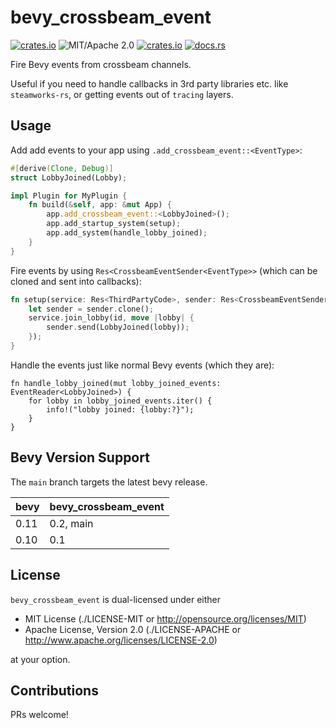 # bevy_crossbeam_event

[![crates.io](https://img.shields.io/crates/v/bevy_crossbeam_event.svg)](https://crates.io/crates/bevy_crossbeam_event)
![MIT/Apache 2.0](https://img.shields.io/badge/license-MIT%2FApache-blue.svg)
[![crates.io](https://img.shields.io/crates/d/bevy_crossbeam_event.svg)](https://crates.io/crates/bevy_crossbeam_event)
[![docs.rs](https://img.shields.io/docsrs/bevy_crossbeam_event)](https://docs.rs/bevy_crossbeam_event)

Fire Bevy events from crossbeam channels.

Useful if you need to handle callbacks in 3rd party libraries etc. like
`steamworks-rs`, or getting events out of `tracing` layers.

## Usage

Add add events to your app using `.add_crossbeam_event::<EventType>`:

```rust ignore
#[derive(Clone, Debug)]
struct LobbyJoined(Lobby);

impl Plugin for MyPlugin {
    fn build(&self, app: &mut App) {
        app.add_crossbeam_event::<LobbyJoined>();
        app.add_startup_system(setup);
        app.add_system(handle_lobby_joined);
    }
}
```

Fire events by using `Res<CrossbeamEventSender<EventType>>` (which can be
cloned and sent into callbacks):

```rust ignore
fn setup(service: Res<ThirdPartyCode>, sender: Res<CrossbeamEventSender<LobbyJoined>>) {
    let sender = sender.clone();
    service.join_lobby(id, move |lobby| {
        sender.send(LobbyJoined(lobby));
    });
}
```

Handle the events just like normal Bevy events (which they are):

```
fn handle_lobby_joined(mut lobby_joined_events: EventReader<LobbyJoined>) {
    for lobby in lobby_joined_events.iter() {
        info!("lobby joined: {lobby:?}");
    }
}
```

## Bevy Version Support

The `main` branch targets the latest bevy release.

|bevy|bevy_crossbeam_event|
|----|--------------------|
|0.11|0.2, main           |
|0.10|0.1                 |

## License

`bevy_crossbeam_event` is dual-licensed under either

- MIT License (./LICENSE-MIT or <http://opensource.org/licenses/MIT>)
- Apache License, Version 2.0 (./LICENSE-APACHE or <http://www.apache.org/licenses/LICENSE-2.0>)

at your option.

## Contributions

PRs welcome!
